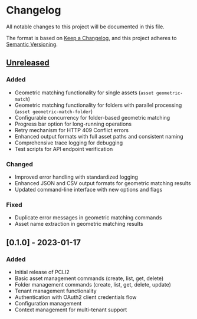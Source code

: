 # Changelog

All notable changes to this project will be documented in this file.

The format is based on [Keep a Changelog](https://keepachangelog.com/en/1.0.0/),
and this project adheres to [Semantic Versioning](https://semver.org/spec/v2.0.0.html).

## [Unreleased]

### Added
- Geometric matching functionality for single assets (`asset geometric-match`)
- Geometric matching functionality for folders with parallel processing (`asset geometric-match-folder`)
- Configurable concurrency for folder-based geometric matching
- Progress bar option for long-running operations
- Retry mechanism for HTTP 409 Conflict errors
- Enhanced output formats with full asset paths and consistent naming
- Comprehensive trace logging for debugging
- Test scripts for API endpoint verification

### Changed
- Improved error handling with standardized logging
- Enhanced JSON and CSV output formats for geometric matching results
- Updated command-line interface with new options and flags

### Fixed
- Duplicate error messages in geometric matching commands
- Asset name extraction in geometric matching results

## [0.1.0] - 2023-01-17

### Added
- Initial release of PCLI2
- Basic asset management commands (create, list, get, delete)
- Folder management commands (create, list, get, delete, update)
- Tenant management functionality
- Authentication with OAuth2 client credentials flow
- Configuration management
- Context management for multi-tenant support

[Unreleased]: https://github.com/physna/pcli2/compare/v0.1.0...HEAD
